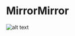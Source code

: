 # MirrorMirror

![alt text](https://raw.githubusercontent.com/noufali/MirrorMirror/master/first.png)
